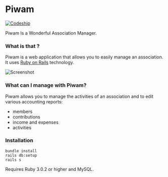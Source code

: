 # Piwam

[![Codeship](https://app.codeship.com/projects/e1941315-6279-4199-a5e9-25f1ed8d7423/status?branch=master)](https://app.codeship.com/projects/453936)

Piwam Is a Wonderful Association Manager.

### What is that ?

Piwam is a web application that allows you to easily manage an association.
It uses [Ruby on Rails](http://rubyonrails.org) technology.

![Screenshot](http://piwam.org/images/screenshot.png)

### What can I manage with Piwam?

Piwam allows you to manage the activities of an association and to edit various accounting reports:

- members
- contributions
- income and expenses
- activities


### Installation

```
bundle install
rails db:setup
rails s
```

Requires Ruby 3.0.2 or higher and MySQL.
